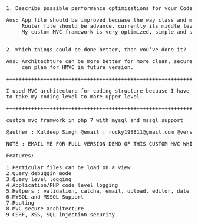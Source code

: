 <pre>
1. Describe possible performance optimizations for your Code.

Ans: App file should be improved becuase the way class and methods are getting include can be more clean & easy.
     Router file should be advance, currently its middle level.
	 My custom MVC framework is very optimized, simple and secured but can plan it to make that more secure.
	

2. Which things could be done better, than you’ve done it?

Ans: Architechture can be more better for more clean, secure and optimized code.
     can plan for HMVC in future version.
	 
+++++++++++++++++++++++++++++++++++++++++++++++++++++++++++++++++++++++++++++++++++++++++++++++++++
	 
I used MVC architecture for coding structure becuase I have experience in many MVC framework and I tried to develope my own custom MVC framework
to take my coding level to more upper level.

+++++++++++++++++++++++++++++++++++++++++++++++++++++++++++++++++++++++++++++++++++++++++++++++++++

custom mvc framwork in php 7 with mysql and mssql support

@auther : Kuldeep Singh @email : rocky198811@gmail.com @version : 1.0

NOTE : EMAIL ME FOR FULL VERSION DEMO OF THIS CUSTOM MVC WHICH HAVE LOT OF FEATURES

Features:

1.Perticular files can be load on a view
2.Query debuggin mode
3.Query level logging
4.Application/PHP code level logging
5.Helpers : validation, catcha, email, upload, editor, date picker,
6.MYSQL and MSSQL Support
7.Routing
8.MVC secure architecture
9.CSRF, XSS, SQL injection security

</pre>
